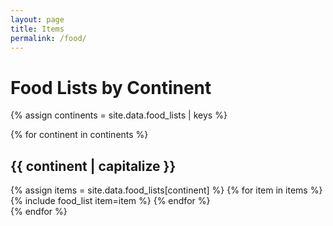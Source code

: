 ```yaml
---
layout: page
title: Items
permalink: /food/
---
```


<h1>Food Lists by Continent</h1>

{% assign continents = site.data.food_lists | keys %}

{% for continent in continents %}
  <h2>{{ continent | capitalize }}</h2>
  <div class="food-list-container">
    {% assign items = site.data.food_lists[continent] %}
    {% for item in items %}
      {% include food_list item=item %}
    {% endfor %}
  </div>
{% endfor %}
